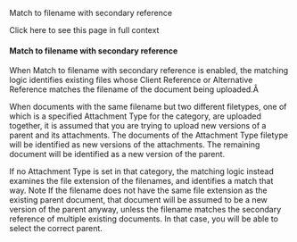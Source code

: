 Match to filename with secondary reference

Click here to see this page in full context

####  Match to filename with secondary reference

When Match to filename with secondary reference is enabled, the matching logic
identifies existing files whose Client Reference or Alternative Reference
matches the filename of the document being uploaded.Â

When documents with the same filename but two different filetypes, one of
which is a specified Attachment Type for the category, are uploaded together,
it is assumed that you are trying to upload new versions of a parent and its
attachments. The documents of the Attachment Type filetype will be identified
as new versions of the attachments. The remaining document will be identified
as a new version of the parent.

If no Attachment Type is set in that category, the matching logic instead
examines the file extension of the filenames, and identifies a match that way.
Note  If the filename does not have the same file extension as the existing
parent document, that document will be assumed to be a new version of the
parent anyway, unless the filename matches the secondary reference of multiple
existing documents. In that case, you will be able to select the correct
parent.

